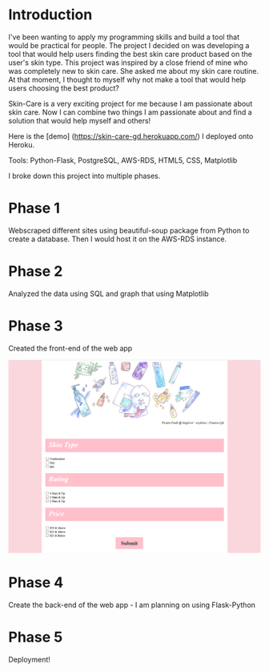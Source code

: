 # Introduction
I've been wanting to apply my programming skills and build a tool that would be practical for people.  The project I decided on was developing a tool that would help users finding the best skin care product based on the user's skin type.  This project was inspired by a close friend of mine who was completely new to skin care.  She asked me about my skin care routine.  At that moment, I thought to myself why not make a tool that would help users choosing the best product?  

Skin-Care is a very exciting project for me because I am passionate about skin care.  Now I can combine two things I am passionate about and find a solution that would help myself and others! 

Here is the [demo] (https://skin-care-gd.herokuapp.com/) I deployed onto Heroku.

Tools: Python-Flask, PostgreSQL, AWS-RDS, HTML5, CSS, Matplotlib

I broke down this project into multiple phases.   

# Phase 1
Webscraped different sites using beautiful-soup package from Python to create a database.  Then I would host it on the AWS-RDS instance.

# Phase 2
Analyzed the data using SQL and graph that using Matplotlib

# Phase 3
Created the front-end of the web app

![](phase-i-ii/images/front-end.PNG)

# Phase 4
Create the back-end of the web app - I am planning on using Flask-Python

# Phase 5
Deployment!